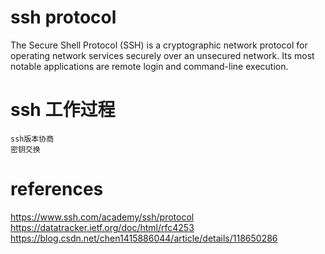 
# ssh protocol
The Secure Shell Protocol (SSH) is a cryptographic network protocol for operating network services securely over an unsecured network. Its most notable applications are remote login and command-line execution.

# ssh 工作过程
    ssh版本协商
    密钥交换




# references
https://www.ssh.com/academy/ssh/protocol
https://datatracker.ietf.org/doc/html/rfc4253
https://blog.csdn.net/chen1415886044/article/details/118650286